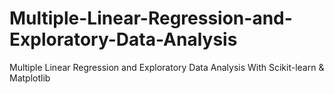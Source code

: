 # Multiple-Linear-Regression-and-Exploratory-Data-Analysis
Multiple Linear Regression and Exploratory Data Analysis With Scikit-learn &amp; Matplotlib
